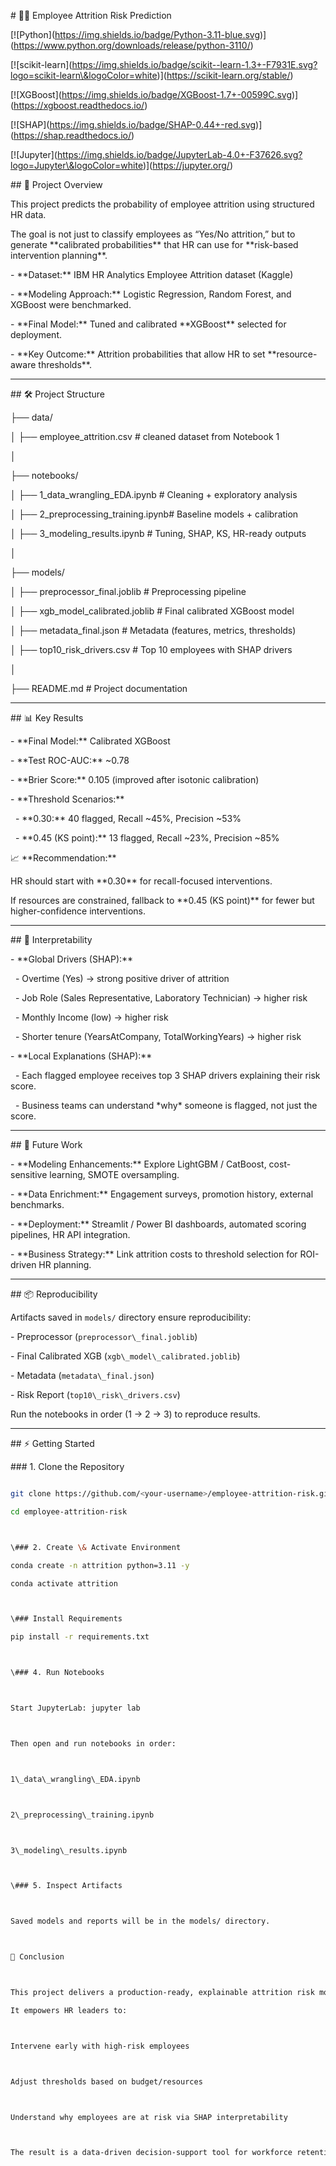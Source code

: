 \# 🧑‍💼 Employee Attrition Risk Prediction



\[!\[Python](https://img.shields.io/badge/Python-3.11-blue.svg)](https://www.python.org/downloads/release/python-3110/)  

\[!\[scikit-learn](https://img.shields.io/badge/scikit--learn-1.3+-F7931E.svg?logo=scikit-learn\&logoColor=white)](https://scikit-learn.org/stable/)  

\[!\[XGBoost](https://img.shields.io/badge/XGBoost-1.7+-00599C.svg)](https://xgboost.readthedocs.io/)  

\[!\[SHAP](https://img.shields.io/badge/SHAP-0.44+-red.svg)](https://shap.readthedocs.io/)  

\[!\[Jupyter](https://img.shields.io/badge/JupyterLab-4.0+-F37626.svg?logo=Jupyter\&logoColor=white)](https://jupyter.org/)  





\## 📌 Project Overview

This project predicts the probability of employee attrition using structured HR data.  

The goal is not just to classify employees as “Yes/No attrition,” but to generate \*\*calibrated probabilities\*\* that HR can use for \*\*risk-based intervention planning\*\*.



\- \*\*Dataset:\*\* IBM HR Analytics Employee Attrition dataset (Kaggle)  

\- \*\*Modeling Approach:\*\* Logistic Regression, Random Forest, and XGBoost were benchmarked.  

\- \*\*Final Model:\*\* Tuned and calibrated \*\*XGBoost\*\* selected for deployment.  

\- \*\*Key Outcome:\*\* Attrition probabilities that allow HR to set \*\*resource-aware thresholds\*\*.  



---



\## 🛠 Project Structure



├── data/

│ ├── employee\_attrition.csv # cleaned dataset from Notebook 1

│

├── notebooks/

│ ├── 1\_data\_wrangling\_EDA.ipynb # Cleaning + exploratory analysis

│ ├── 2\_preprocessing\_training.ipynb# Baseline models + calibration

│ ├── 3\_modeling\_results.ipynb # Tuning, SHAP, KS, HR-ready outputs

│

├── models/

│ ├── preprocessor\_final.joblib # Preprocessing pipeline

│ ├── xgb\_model\_calibrated.joblib # Final calibrated XGBoost model

│ ├── metadata\_final.json # Metadata (features, metrics, thresholds)

│ ├── top10\_risk\_drivers.csv # Top 10 employees with SHAP drivers

│

├── README.md # Project documentation





---



\## 📊 Key Results



\- \*\*Final Model:\*\* Calibrated XGBoost  

\- \*\*Test ROC-AUC:\*\* ~0.78  

\- \*\*Brier Score:\*\* 0.105 (improved after isotonic calibration)  

\- \*\*Threshold Scenarios:\*\*

&nbsp; - \*\*0.30:\*\* 40 flagged, Recall ~45%, Precision ~53%  

&nbsp; - \*\*0.45 (KS point):\*\* 13 flagged, Recall ~23%, Precision ~85%  



📈 \*\*Recommendation:\*\*  

HR should start with \*\*0.30\*\* for recall-focused interventions.  

If resources are constrained, fallback to \*\*0.45 (KS point)\*\* for fewer but higher-confidence interventions.  



---



\## 🔎 Interpretability

\- \*\*Global Drivers (SHAP):\*\*  

&nbsp; - Overtime (Yes) → strong positive driver of attrition  

&nbsp; - Job Role (Sales Representative, Laboratory Technician) → higher risk  

&nbsp; - Monthly Income (low) → higher risk  

&nbsp; - Shorter tenure (YearsAtCompany, TotalWorkingYears) → higher risk  



\- \*\*Local Explanations (SHAP):\*\*  

&nbsp; - Each flagged employee receives top 3 SHAP drivers explaining their risk score.  

&nbsp; - Business teams can understand \*why\* someone is flagged, not just the score.  



---



\## 🚀 Future Work

\- \*\*Modeling Enhancements:\*\* Explore LightGBM / CatBoost, cost-sensitive learning, SMOTE oversampling.  

\- \*\*Data Enrichment:\*\* Engagement surveys, promotion history, external benchmarks.  

\- \*\*Deployment:\*\* Streamlit / Power BI dashboards, automated scoring pipelines, HR API integration.  

\- \*\*Business Strategy:\*\* Link attrition costs to threshold selection for ROI-driven HR planning.  



---



\## 📦 Reproducibility

Artifacts saved in `models/` directory ensure reproducibility:  

\- Preprocessor (`preprocessor\_final.joblib`)  

\- Final Calibrated XGB (`xgb\_model\_calibrated.joblib`)  

\- Metadata (`metadata\_final.json`)  

\- Risk Report (`top10\_risk\_drivers.csv`)  



Run the notebooks in order (1 → 2 → 3) to reproduce results.  



---



\## ⚡ Getting Started



\### 1. Clone the Repository

```bash

git clone https://github.com/<your-username>/employee-attrition-risk.git

cd employee-attrition-risk



\### 2. Create \& Activate Environment

conda create -n attrition python=3.11 -y

conda activate attrition



\### Install Requirements

pip install -r requirements.txt



\### 4. Run Notebooks



Start JupyterLab: jupyter lab



Then open and run notebooks in order:



1\_data\_wrangling\_EDA.ipynb



2\_preprocessing\_training.ipynb



3\_modeling\_results.ipynb



\### 5. Inspect Artifacts



Saved models and reports will be in the models/ directory.



🎯 Conclusion



This project delivers a production-ready, explainable attrition risk model.

It empowers HR leaders to:



Intervene early with high-risk employees



Adjust thresholds based on budget/resources



Understand why employees are at risk via SHAP interpretability



The result is a data-driven decision-support tool for workforce retention and strategic HR planning.





